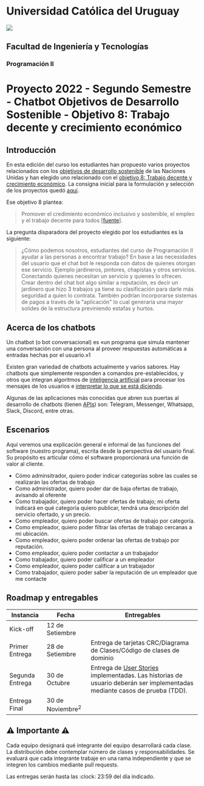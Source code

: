 # Universidad Católica del Uruguay
<img src="https://ucu.edu.uy/sites/all/themes/univer/logo.png">

## Facultad de Ingeniería y Tecnologías
### Programación II

# Proyecto 2022 - Segundo Semestre - Chatbot Objetivos de Desarrollo Sostenible - Objetivo 8: Trabajo decente y crecimiento económico

## Introducción

En esta edición del curso los estudiantes han propuesto varios proyectos relacionados con los [objetivos de desarrollo sostenible](https://www.un.org/sustainabledevelopment/es/objetivos-de-desarrollo-sostenible/) de las Naciones Unidas y han elegido uno relacionado con el [objetivo 8: Trabajo decente y crecimiento económico](https://www.un.org/sustainabledevelopment/es/economic-growth/). La consigna inicial para la formulación y selección de los proyectos quedó [aquí](./Propuesta.md).

Ese objetivo 8 plantea:

> Promover el credimiento económico inclusivo y sostenible, el empleo y el trabajo decente para todos [[fuente](https://www.un.org/sustainabledevelopment/es/economic-growth/)].

La pregunta disparadora del proyecto elegido por los estudiantes es la siguiente:

> ¿Cómo podemos nosotros, estudiantes del curso de Programación II ayudar a las personas a encontrar trabajo? En base a las necesidades del usuario que el chat bot le responda con datos de quienes otorgan ese servicio. Ejemplo jardineros, pintores, chapistas y otros servicios. Conectando quienes necesitan un servicio y quienes lo ofrecen. Crear dentro del chat bot algo similar a reputación, es decir un jardinero que hizo 3 trabajos ya tiene su clasificación para darle más seguridad a quien lo contrata. También podrían incorporarse sistemas de pagos a través de la "aplicación" lo cual generaría una mayor solides de la estructura previniendo estafas y hurtos.

## Acerca de los chatbots

Un chatbot (o bot conversacional) es «un programa que simula mantener una conversación con una persona al proveer respuestas automáticas a entradas hechas por el usuario.»1

Existen gran variedad de chatbots actualmente y varios sabores. Hay chatbots que simplemente responden a comandos pre-establecidos, y otros que integran algoritmos de [inteligencia artificial](https://es.wikipedia.org/wiki/Inteligencia_artificial) para procesar los mensajes de los usuarios e [interpretar lo que se está diciendo](https://es.wikipedia.org/wiki/Procesamiento_de_lenguajes_naturales).

Algunas de las aplicaciones más conocidas que abren sus puertas al desarrollo de chatbots (tienen [APIs](https://es.wikipedia.org/wiki/Interfaz_de_programaci%C3%B3n_de_aplicaciones)) son: Telegram, Messenger, Whatsapp, Slack, Discord, entre otras.

## Escenarios

Aquí veremos una explicación general e informal de las funciones del software (nuestro programa), escrita desde la perspectiva del usuario final. Su propósito es articular cómo el software proporcionará una función de valor al cliente.

- Cómo adminsitrador, quiero poder indicar categorías sobre las cuales se realizarán las ofertas de trabajo
- Como administrador, quiero poder dar de baja ofertas de trabajo, avisando al oferente
- Como trabajador, quiero poder hacer ofertas de trabajo; mi oferta indicará en qué categoría quiero publicar, tendrá una descripción del servicio ofertado, y un precio.
- Como empleador, quiero poder buscar ofertas de trabajo por categoría.
- Como empleador, quiero poder filtrar las ofertas de trabajo cercanas a mi ubicación.
- Como empleador, quiero poder ordenar las ofertas de trabajo por reputación.
- Como empleador, quiero poder contactar a un trabajador
- Como trabajador, quiero poder calificar a un empleador
- Como empleador, quiero poder calificar a un trabajador
- Como trabajador, quiero poder saber la reputación de un empleador que me contacte

## Roadmap y entregables
| Instancia | Fecha | Entregables |
| --- | --- | --- |
| Kick-off | 12 de Setiembre |
| Primer Entrega | 28 de Setiembre | Entrega de tarjetas CRC/Diagrama de Clases/Código de clases de dominio
| Segunda Entrega | 30 de Octubre | Entrega de [User Stories](https://es.wikipedia.org/wiki/Historias_de_usuario) implementadas. Las historias de usuario deberán ser implementadas mediante casos de prueba (TDD).
| Entrega Final | 30 de Noviembre<sup>2</sup>|

## :warning: Importante :warning:

Cada equipo designará qué integrante del equipo desarrollará cada clase. La distribución debe contemplar número de clases y responsabilidades. Se evaluará que cada integrante trabaje en una rama independiente y que se integren los cambios mediante pull requests.

Las entregas serán hasta las :clock: 23:59 del día indicado.
